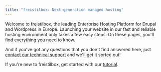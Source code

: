 ```yaml
---
title: "freistilbox: Next-generation managed hosting"
---
```


Welcome to freistilbox, the leading Enterprise Hosting Platform for Drupal and Wordpress in Europe. Launching your website in our fast and reliable hosting environment only takes a few easy steps. On these pages, you'll find everything you need to know.

And if you've got any questions that you don't find answered here, just [contact our technical support](mailto:support@freistilbox.com) and we'll get it sorted out!

If you're new to freistilbox, get started with our [tutorial](getting-started/index.html).

